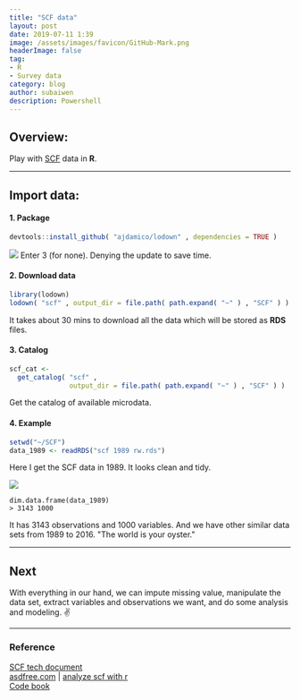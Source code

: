 ```yaml
---
title: "SCF data"
layout: post
date: 2019-07-11 1:39
image: /assets/images/favicon/GitHub-Mark.png
headerImage: false
tag:
- R
- Survey data
category: blog
author: subaiwen
description: Powershell
---
```


## Overview:
Play with [SCF](https://www.federalreserve.gov/econres/scfindex.htm) data in **R**. 

---

## Import data:
#### 1. Package
```r
devtools::install_github( "ajdamico/lodown" , dependencies = TRUE )
```

![](http://ww1.sinaimg.cn/large/006tNc79ly1g4vupo9ug5j31080aeq6t.jpg)
Enter 3 (for none). Denying the update to save time.

#### 2. Download data
```r
library(lodown)
lodown( "scf" , output_dir = file.path( path.expand( "~" ) , "SCF" ) )
```
It takes about 30 mins to download all the data which will be stored as **RDS** files.

#### 3. Catalog
```r
scf_cat <-
  get_catalog( "scf" ,
               output_dir = file.path( path.expand( "~" ) , "SCF" ) )
```
Get the catalog of available microdata.

#### 4. Example
```r
setwd("~/SCF")
data_1989 <- readRDS("scf 1989 rw.rds")
```
Here I get the SCF data in 1989. It looks clean and tidy.  

![](http://ww3.sinaimg.cn/large/006tNc79ly1g4vuowolz9j31ak0botgt.jpg) 

```
dim.data.frame(data_1989)
> 3143 1000
``` 

It has 3143 observations and 1000 variables. And we have other similar data sets from 1989 to 2016. "The world is your oyster."

---

## Next
With everything in our hand, we can impute missing value, manipulate the data set, extract variables and observations we want, and do some analysis and modeling. ✌️

---

### Reference
[SCF tech document](https://www.federalreserve.gov/econres/scfindex.htm#table1)  
[asdfree.com](http://asdfree.com/survey-of-consumer-finances-scf.html) | [analyze scf with r](http://usgsd.blogspot.com/search/label/survey%20of%20consumer%20finances%20%28scf%29)  
[Code book](https://www.federalreserve.gov/econres/files/codebk2016.txt)